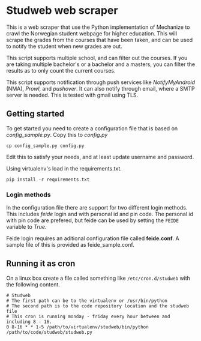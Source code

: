 # Studweb web scraper
This is a web scraper that use the Python implementation of Mechanize to
crawl the Norwegian student webpage for higher education. This will
scrape the grades from the courses that have been taken, and can be used
to notify the student when new grades are out.

This script supports multiple school, and can filter out the courses.
If you are taking multiple bachelor's or a bachelor and a masters,
you can filter the results as to only count the current courses.

This script supports notification through push services like
*NotifyMyAndroid* (NMA), *Prowl*, and *pushover*. It can also notify
through email, where a SMTP server is needed. This is tested with gmail
using TLS.

## Getting started
To get started you need to create a configuration file that is
based on *config_sample.py*.
Copy this to *config.py*
```
cp config_sample.py config.py
```
Edit this to satisfy your needs, and at least update username and password.

Using virtualenv's load in the requirements.txt.
```
pip install -r requirements.txt
```

### Login methods
In the configuration file there are support for two different login methods.
This includes *feide* login and with personal id and pin code.
The personal id with pin code are prefered, but feide can be used by setting
the `FEIDE` variable to *True*. 

Feide login requires an aditional configuration file called **feide.conf**.
A sample file of this is provided as feide_sample.conf.

## Running it as cron
On a linux box create a file called something like `/etc/cron.d/studweb` with the
following content.

```
# Studweb
# The first path can be to the virtualenv or /usr/bin/python
# The second path is to the code repository location and the studweb file
# This cron is running monday - friday every hour between and including 8 - 16.
0 8-16 * * 1-5 /path/to/virtualenv/studweb/bin/python /path/to/code/studweb/studweb.py
```
